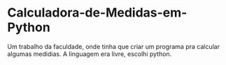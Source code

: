 # Calculadora-de-Medidas-em-Python
 Um trabalho da faculdade, onde tinha que criar um programa pra calcular algumas medidias. A linguagem era livre, escolhi python.

